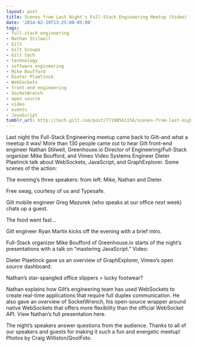 ```yaml
---
layout: post
title: Scenes from Last Night's Full-Stack Engineering Meetup (Video)
date: '2014-02-19T13:25:00-05:00'
tags:
- full-stack engineering
- Nathan Stilwell
- Gilt
- Gilt Groupe
- Gilt tech
- technology
- software engineering
- Mike Boufford
- Dieter Plaetinck
- WebSockets
- front-end engineering
- SocketWrench
- open source
- video
- events
- JavaScript
tumblr_url: http://tech.gilt.com/post/77190561156/scenes-from-last-nights-full-stack-engineering
---
```



Last night the Full-Stack Engineering meetup came back to Gilt–and what a meetup it was! More than 130 people came out to hear Gilt front-end engineer Nathan Stilwell, Greenhouse.io Director of Engineering/Full-Stack organizer Mike Boufford, and Vimeo Video Systems Engineer Dieter Plaetinck talk about WebSockets, JavaScript, and GraphExplorer. Some scenes of the action:

The evening’s three speakers: from left: Mike, Nathan and Dieter.

Free swag, courtesy of us and Typesafe.

Gilt mobile engineer Greg Mazurek (who speaks at our office next week) chats up a guest.

The food went fast…

Gilt engineer Ryan Martin kicks off the evening with a brief intro.

Full-Stack organizer Mike Boufford of Greenhouse.io starts of the night’s presentations with a talk on “mastering JavaScript.” Video:


Dieter Plaetinck gave us an overview of GraphExplorer, Vimeo’s open source dashboard:



Nathan’s star-spangled office slippers = lucky footwear?

Nathan explains how Gilt’s engineering team has used WebSockets to create real-time applications that require full duplex communication. He also gave an overview of SocketWrench, his open-source wrapper around native WebSockets that offers more flexibility than the official WebSocket API. View Nathan’s full presentation here.

The night’s speakers answer questions from the audience.
Thanks to all of our speakers and guests for making it such a fun and energetic meetup!
Photos by Craig Williston/QoolFoto.



